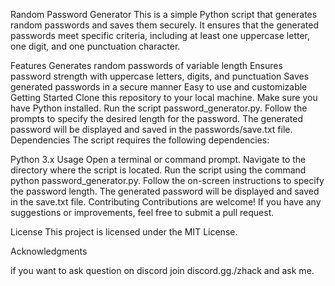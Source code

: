 
Random Password Generator
This is a simple Python script that generates random passwords and saves them securely. It ensures that the generated passwords meet specific criteria, including at least one uppercase letter, one digit, and one punctuation character.

Features
Generates random passwords of variable length
Ensures password strength with uppercase letters, digits, and punctuation
Saves generated passwords in a secure manner
Easy to use and customizable
Getting Started
Clone this repository to your local machine.
Make sure you have Python installed.
Run the script password_generator.py.
Follow the prompts to specify the desired length for the password.
The generated password will be displayed and saved in the passwords/save.txt file.
Dependencies
The script requires the following dependencies:

Python 3.x
Usage
Open a terminal or command prompt.
Navigate to the directory where the script is located.
Run the script using the command python password_generator.py.
Follow the on-screen instructions to specify the password length.
The generated password will be displayed and saved in the save.txt file.
Contributing
Contributions are welcome! If you have any suggestions or improvements, feel free to submit a pull request.

License
This project is licensed under the MIT License.

Acknowledgments

if you want to ask question on discord join discord.gg./zhack and ask me.
